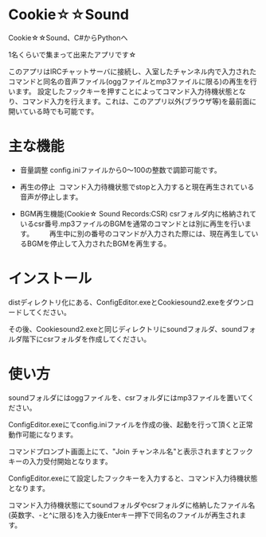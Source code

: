 # Cookie☆☆Sound
Cookie☆☆Sound、C#からPythonへ

1名くらいで集まって出来たアプリです☆

このアプリはIRCチャットサーバに接続し、入室したチャンネル内で入力されたコマンドと同名の音声ファイル(oggファイルとmp3ファイルに限る)の再生を行います。
設定したフックキーを押すことによってコマンド入力待機状態となり、コマンド入力を行えます。これは、このアプリ以外(ブラウザ等)を最前面に開いている時でも可能です。


# 主な機能

 - 音量調整
 config.iniファイルから0～100の整数で調節可能です。

 - 再生の停止
 コマンド入力待機状態でstopと入力すると現在再生されている音声が停止します。

 - BGM再生機能(Cookie☆ Sound Records:CSR)
 csrフォルダ内に格納されているcsr番号.mp3ファイルのBGMを通常のコマンドとは別に再生を行います。
 　　再生中に別の番号のコマンドが入力された際には、現在再生しているBGMを停止して入力されたBGMを再生する。
   
   
# インストール

distディレクトリ化にある、ConfigEditor.exeとCookiesound2.exeをダウンロードしてください。

その後、Cookiesound2.exeと同じディレクトリにsoundフォルダ、soundフォルダ階下にcsrフォルダを作成してください。



# 使い方
soundフォルダにはoggファイルを、csrフォルダにはmp3ファイルを置いてください。

ConfigEditor.exeにてconfig.iniファイルを作成の後、起動を行って頂くと正常動作可能になります。

コマンドプロンプト画面上にて、"Join チャンネル名"と表示されますとフックキーの入力受付開始となります。

ConfigEditor.exeにて設定したフックキーを入力すると、コマンド入力待機状態となります。

コマンド入力待機状態にてsoundフォルダやcsrフォルダに格納したファイル名(英数字、-と^に限る)を入力後Enterキー押下で同名のファイルが再生されます。
